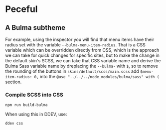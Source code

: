 # Peceful

## A Bulma subtheme

For example, using the inspector you will find that menu items have their radius set with the variable `--bulma-menu-item-radius`.  That is a CSS variable which can be overridden directly from CSS, which is the approach we can take for quick changes for specific sites, but to make the change in the default skin's SCSS, we can take that CSS variable name and derive the Bulma Sass variable name by dreplacing the `--bulma-` with `$`, so to remove the rounding of the buttons in `skins/default/scss/main.scss` add `$menu-item-radius: 0,` into the `@use "../../../node_modules/bulma/sass" with (` section.

### Compile SCSS into CSS

```
npm run build-bulma
```

When using this in DDEV, use:

```
ddev css
```
